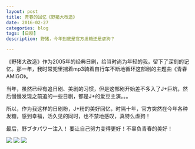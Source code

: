 ```yaml
---
layout: post
title: 青春的回忆《野猪大改造》
date: 2016-02-27
categories: blog
tags: [日剧]
description: 野猪，今年到底是官方发糖还是虐狗？

---
```


 《野猪大改造》作为2005年的经典日剧，给当时尚为年轻的我，留下了深刻的记忆。那一年，我时常兜里揣着mp3骑着自行车不断地循环这部剧的主题曲《青春AMIGO》。
 
 当年，虽然已经有追日剧、美剧的习惯，但是这部剧开始差不多入了J+巨坑，然后慢慢发现之前追的一些日剧，都是J+的爱豆主演。。。
 
 所以，作为我这样的日剧粉，J+粉的美好回忆，时隔十年，官方突然在今年各种发糖，感到幸福，活久见的同时，也不禁地感叹，真特么虐狗！
 
 最后，野ブタパワー注入！
 要让自己努力变得更好！不辜负青春的美好！
 
<img src="http://ww2.sinaimg.cn/large/624353fdjw1f1d7t6un42j20hs0j80wj.jpg">

<img src="http://ww4.sinaimg.cn/large/624353fdjw1f1d7sko294j20hs0jn43h.jpg">

<img src="http://ww2.sinaimg.cn/large/624353fdjw1f1d7ruj3n2j20hs2gfe1z.jpg">